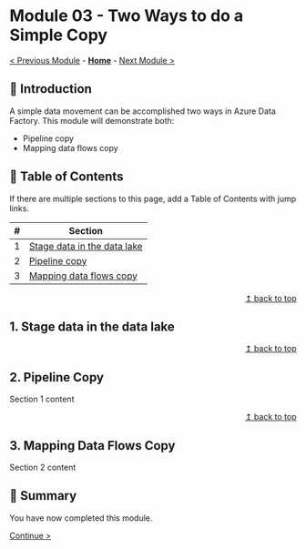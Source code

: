 # Module 03 - Two Ways to do a Simple Copy

[< Previous Module](../modules/module02.md) - **[Home](../README.md)** - [Next Module >](../modules/module04.md)

## :loudspeaker: Introduction

A simple data movement can be accomplished two ways in Azure Data Factory. This module will demonstrate both:

* Pipeline copy
* Mapping data flows copy

## :bookmark_tabs: Table of Contents

If there are multiple sections to this page, add a Table of Contents with jump links.

| #  | Section |
| --- | --- |
| 1 | [Stage data in the data lake](#1stage-data-in-the-data-lake) |
| 2 | [Pipeline copy](#2pipeline-copy) |
| 3 | [Mapping data flows copy](#3mapping-data-flows-copy) |

<div align="right"><a href="#module-03---two-ways-to-do-a-simple-copy">↥ back to top</a></div>

## 1. Stage data in the data lake



<div align="right"><a href="#module-03---two-ways-to-do-a-simple-copy">↥ back to top</a></div>

## 2. Pipeline Copy
Section 1 content

<div align="right"><a href="#module-03---two-ways-to-do-a-simple-copy">↥ back to top</a></div>

## 3. Mapping Data Flows Copy

Section 2 content

## :tada: Summary

You have now completed this module. 

[Continue >](../modules/module##.md)

